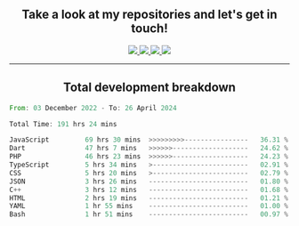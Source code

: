 <h2 align="center">
  Take a look at my repositories and let's get in touch!
</h2>
<p align="center">
  <a href="https://www.instagram.com/rayhanarkan?igsh=MXM3dHhmMTZ3ZWVsaA==">
    <img src="https://img.icons8.com/material-outlined/30/689d6a/instagram.png"/>
  </a>
  <a href="https://www.linkedin.com/in/rayhanarkan/">
    <img src="https://img.icons8.com/material-outlined/30/689d6a/linkedin.png"/>
  </a>
  <a href="">
    <img src="https://img.icons8.com/material-outlined/30/689d6a/geography.png"/>
  </a>
  <a href="mailto:rayhanarkan30@gmail.com">
    <img src="https://img.icons8.com/material-outlined/30/689d6a/email.png"/>
  </a>
</p>

---

<h2 align="center">Total development breakdown</h2>

<p align="center">
<!--START_SECTION:waka-->

```rust
From: 03 December 2022 - To: 26 April 2024

Total Time: 191 hrs 24 mins

JavaScript         69 hrs 30 mins  >>>>>>>>>----------------   36.31 %
Dart               47 hrs 7 mins   >>>>>>-------------------   24.62 %
PHP                46 hrs 23 mins  >>>>>>-------------------   24.23 %
TypeScript         5 hrs 34 mins   >------------------------   02.91 %
CSS                5 hrs 20 mins   >------------------------   02.79 %
JSON               3 hrs 26 mins   -------------------------   01.80 %
C++                3 hrs 12 mins   -------------------------   01.68 %
HTML               2 hrs 19 mins   -------------------------   01.21 %
YAML               1 hr 55 mins    -------------------------   01.00 %
Bash               1 hr 51 mins    -------------------------   00.97 %
```

<!--END_SECTION:waka-->
</p>
